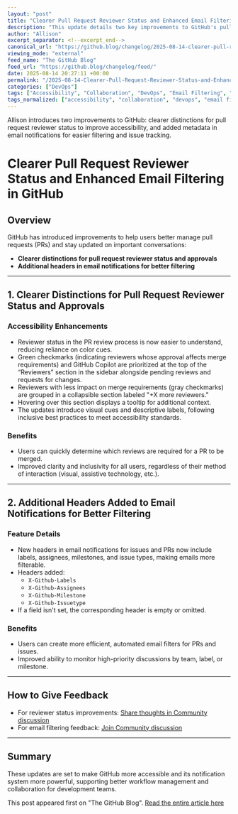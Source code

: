 ```yaml
---
layout: "post"
title: "Clearer Pull Request Reviewer Status and Enhanced Email Filtering in GitHub"
description: "This update details two key improvements to GitHub's pull request and notification systems: enhanced accessibility for reviewer status in pull requests and additional email header metadata for better filtering. These changes make it easier for users to track approval requirements and manage conversations more efficiently."
author: "Allison"
excerpt_separator: <!--excerpt_end-->
canonical_url: "https://github.blog/changelog/2025-08-14-clearer-pull-request-reviewer-status-and-enhanced-email-filtering"
viewing_mode: "external"
feed_name: "The GitHub Blog"
feed_url: "https://github.blog/changelog/feed/"
date: 2025-08-14 20:27:11 +00:00
permalink: "/2025-08-14-Clearer-Pull-Request-Reviewer-Status-and-Enhanced-Email-Filtering-in-GitHub.html"
categories: ["DevOps"]
tags: ["Accessibility", "Collaboration", "DevOps", "Email Filtering", "Email Notifications", "GitHub", "Inclusive Design", "Issue Tracking", "Metadata", "News", "PR Approvals", "Pull Requests", "Reviewer Status", "Workflow Automation"]
tags_normalized: ["accessibility", "collaboration", "devops", "email filtering", "email notifications", "github", "inclusive design", "issue tracking", "metadata", "news", "pr approvals", "pull requests", "reviewer status", "workflow automation"]
---
```


Allison introduces two improvements to GitHub: clearer distinctions for pull request reviewer status to improve accessibility, and added metadata in email notifications for easier filtering and issue tracking.<!--excerpt_end-->

# Clearer Pull Request Reviewer Status and Enhanced Email Filtering in GitHub

## Overview

GitHub has introduced improvements to help users better manage pull requests (PRs) and stay updated on important conversations:

- **Clearer distinctions for pull request reviewer status and approvals**
- **Additional headers in email notifications for better filtering**

---

## 1. Clearer Distinctions for Pull Request Reviewer Status and Approvals

### Accessibility Enhancements

- Reviewer status in the PR review process is now easier to understand, reducing reliance on color cues.
- Green checkmarks (indicating reviewers whose approval affects merge requirements) and GitHub Copilot are prioritized at the top of the “Reviewers” section in the sidebar alongside pending reviews and requests for changes.
- Reviewers with less impact on merge requirements (gray checkmarks) are grouped in a collapsible section labeled "+X more reviewers."
- Hovering over this section displays a tooltip for additional context.
- The updates introduce visual cues and descriptive labels, following inclusive best practices to meet accessibility standards.

### Benefits

- Users can quickly determine which reviews are required for a PR to be merged.
- Improved clarity and inclusivity for all users, regardless of their method of interaction (visual, assistive technology, etc.).

---

## 2. Additional Headers Added to Email Notifications for Better Filtering

### Feature Details

- New headers in email notifications for issues and PRs now include labels, assignees, milestones, and issue types, making emails more filterable.
- Headers added:
  - `X-Github-Labels`
  - `X-Github-Assignees`
  - `X-Github-Milestone`
  - `X-Github-Issuetype`
- If a field isn't set, the corresponding header is empty or omitted.

### Benefits

- Users can create more efficient, automated email filters for PRs and issues.
- Improved ability to monitor high-priority discussions by team, label, or milestone.

---

## How to Give Feedback

- For reviewer status improvements: [Share thoughts in Community discussion](https://github.com/orgs/community/discussions/169699)
- For email filtering feedback: [Join Community discussion](https://github.com/orgs/community/discussions/169627)

---

## Summary

These updates are set to make GitHub more accessible and its notification system more powerful, supporting better workflow management and collaboration for development teams.

This post appeared first on "The GitHub Blog". [Read the entire article here](https://github.blog/changelog/2025-08-14-clearer-pull-request-reviewer-status-and-enhanced-email-filtering)
